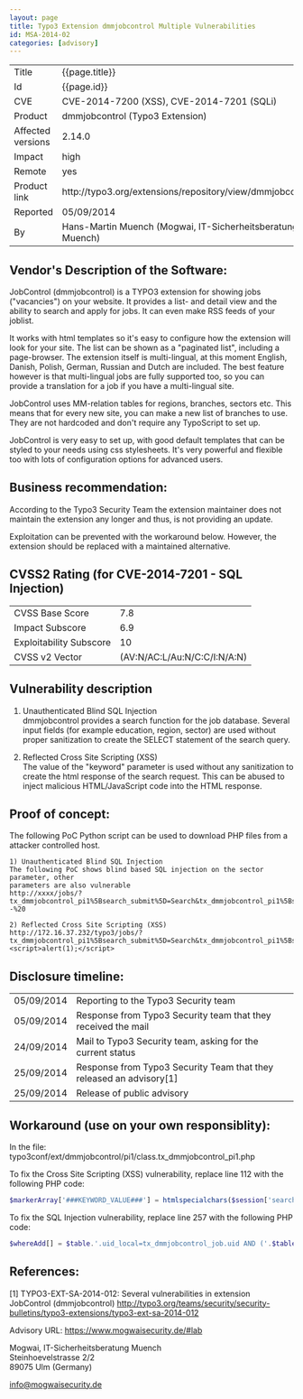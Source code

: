 ```yaml
---
layout: page
title: Typo3 Extension dmmjobcontrol Multiple Vulnerabilities
id: MSA-2014-02
categories: [advisory]
---
```


<table>
    <tr>
        <td>Title</td>
        <td>{{page.title}}</td>
    </tr>
    <tr>
        <td>Id</td>
        <td>{{page.id}}</td>
    </tr>
    <tr>
        <td>CVE</td>
        <td>CVE-2014-7200 (XSS), CVE-2014-7201 (SQLi)</td>
    </tr>
    <tr>
        <td>Product</td>
        <td>dmmjobcontrol (Typo3 Extension)</td>
    </tr>
    <tr>
        <td>Affected versions</td>
        <td>2.14.0</td>
    </tr>
    <tr>
        <td>Impact</td>
        <td>high</td>
    </tr>
    <tr>
        <td>Remote</td>
        <td>yes</td>
    </tr>
    <tr>
        <td>Product link</td>
        <td>http://typo3.org/extensions/repository/view/dmmjobcontrol</td>
    </tr>
    <tr>
        <td>Reported</td>
        <td>05/09/2014</td>
    </tr>
    <tr>
        <td>By</td>
        <td>Hans-Martin Muench (Mogwai, IT-Sicherheitsberatung Muench)</td>
    </tr>
</table>


Vendor's Description of the Software:
-------------------------------------
JobControl (dmmjobcontrol) is a TYPO3 extension for showing jobs
("vacancies") on your website. It provides a list- and detail view and
the ability to search and apply for jobs. It can even make RSS feeds of
your joblist.

It works with html templates so it's easy to configure how the extension
will look for your site. The list can be shown as a "paginated list",
including a page-browser. The extension itself is multi-lingual, at this
moment English, Danish, Polish, German, Russian and Dutch are included.
The best feature however is that multi-lingual jobs are fully supported
too, so you can provide a translation for a job if you have a multi-lingual
site.

JobControl uses MM-relation tables for regions, branches, sectors etc.
This means that for every new site, you can make a new list of branches to
use. They are not hardcoded and don't require any TypoScript to set up.

JobControl is very easy to set up, with good default templates that can
be styled to your needs using css stylesheets. It's very powerful and
flexible too with lots of configuration options for advanced users.


Business recommendation:
------------------------
According to the Typo3 Security Team the extension maintainer does not
maintain the extension any longer and thus, is not providing an update.

Exploitation can be prevented with the workaround below. However, the
extension should be replaced with a maintained alternative.

CVSS2 Rating (for CVE-2014-7201 - SQL Injection)
-------------

<table>
    <tr>
        <td>CVSS Base Score</td>
        <td>7.8</td>
    </tr>
    <tr>
        <td>Impact Subscore</td>
        <td>6.9</td>
    </tr>
    <tr>
        <td>Exploitability Subscore</td>
        <td>10</td>
    </tr>
    <tr>
        <td>CVSS v2 Vector</td>
        <td>(AV:N/AC:L/Au:N/C:C/I:N/A:N)</td>
    </tr>
</table>


Vulnerability description
----------------------------
1) Unauthenticated Blind SQL Injection  
dmmjobcontrol provides a search function for the job database. Several
input fields (for example education, region, sector) are used without
proper sanitization to create the SELECT statement of the search query.

2) Reflected Cross Site Scripting (XSS)  
The value of the "keyword" parameter is used without any sanitization
to create the html response of the search request. This can be abused
to inject malicious HTML/JavaScript code into the HTML response.


Proof of concept:
-------------------
The following PoC Python script can be used to download PHP files from
a attacker controlled host.

```
1) Unauthenticated Blind SQL Injection
The following PoC shows blind based SQL injection on the sector parameter, other
parameters are also vulnerable
http://xxxx/jobs/?tx_dmmjobcontrol_pi1%5Bsearch_submit%5D=Search&tx_dmmjobcontrol_pi1%5Bsearch%5D%5Bsector%5D%5B%5D=3%29and%20benchmark%2820000000%2csha1%281%29%29--%20

2) Reflected Cross Site Scripting (XSS)
http://172.16.37.232/typo3/jobs/?tx_dmmjobcontrol_pi1%5Bsearch_submit%5D=Search&tx_dmmjobcontrol_pi1%5Bsearch%5D%5Bkeyword%5D="><script>alert(1);</script>
```

Disclosure timeline:
--------------------

<table>
    <tr>
        <td>05/09/2014</td>
        <td>Reporting to the Typo3 Security team</td>
    </tr>
    <tr>
        <td>05/09/2014</td>
        <td>Response from Typo3 Security team that they received the mail</td>
    </tr>
    <tr>
        <td>24/09/2014</td>
        <td>Mail to Typo3 Security team, asking for the current status</td>
    </tr>
    <tr>
        <td>25/09/2014</td>
        <td>Response from Typo3 Security Team that they released an advisory[1]</td>
    </tr>
    <tr>
        <td>25/09/2014</td>
        <td>Release of public advisory</td>
    </tr>
</table>


Workaround (use on your own responsiblity):
----------------------------------------------------------------------
In the file:
typo3conf/ext/dmmjobcontrol/pi1/class.tx_dmmjobcontrol_pi1.php

To fix the Cross Site Scripting (XSS) vulnerability, replace line 112 with the
following PHP code:

```php
$markerArray['###KEYWORD_VALUE###'] = htmlspecialchars($session['search']['keyword'], ENT_QUOTES);
```

To fix the SQL Injection vulnerability, replace line 257 with the following
PHP code:

```php
$whereAdd[] = $table.'.uid_local=tx_dmmjobcontrol_job.uid AND ('.$table.'.uid_foreign='.implode(' OR '.$table.'.uid_foreign=', intval($value)).')';
```

References:
----------------------------------------------------------------------
[1] TYPO3-EXT-SA-2014-012: Several vulnerabilities in extension JobControl (dmmjobcontrol)
http://typo3.org/teams/security/security-bulletins/typo3-extensions/typo3-ext-sa-2014-012

Advisory URL: https://www.mogwaisecurity.de/#lab


Mogwai, IT-Sicherheitsberatung Muench  
Steinhoevelstrasse 2/2  
89075 Ulm (Germany)  

info@mogwaisecurity.de
